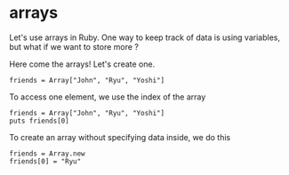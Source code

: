 # arrays

Let's use arrays in Ruby.
One way to keep track of data is using variables, but what if we want to store more ?

Here come the arrays! Let's create one.

```
friends = Array["John", "Ryu", "Yoshi"]
```

To access one element, we use the index of the array

```
friends = Array["John", "Ryu", "Yoshi"]
puts friends[0]
```

To create an array without specifying data inside, we do this

```
friends = Array.new
friends[0] = "Ryu"
```